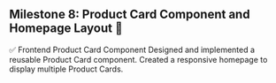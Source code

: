 ## Milestone 8: Product Card Component and Homepage Layout 🚀
✅ Frontend Product Card Component
Designed and implemented a reusable Product Card component.
Created a responsive homepage to display multiple Product Cards.
